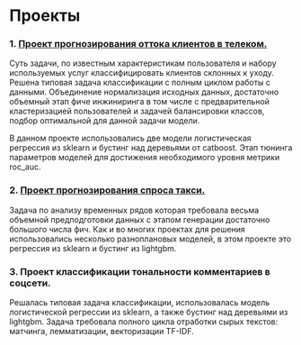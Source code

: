 # Проекты

### 1. [Проект прогнозирования оттока клиентов в телеком.](https://github.com/AlexeyPoptsov/portfolio/tree/main/01_%D0%9F%D1%80%D0%BE%D0%B3%D0%BD%D0%BE%D0%B7%D0%B8%D1%80%D0%BE%D0%B2%D0%B0%D0%BD%D0%B8%D0%B5%20%D0%BE%D1%82%D1%82%D0%BE%D0%BA%D0%B0%20%D0%BA%D0%BB%D0%B8%D0%B5%D0%BD%D1%82%D0%BE%D0%B2)


Суть задачи, по известным характеристикам пользователя и набору используемых услуг классифицировать клиентов склонных 
к уходу. Решена типовая задача классификации с полным циклом работы с данными. Объединение
нормализация исходных данных, достаточно объемный этап фиче инжиниринга в том числе с
предварительной кластеризацией пользователей и задачей балансировки классов, подбор 
оптимальной для данной задачи модели. 

В данном проекте использовались две модели логистическая
регрессия из sklearn и бустинг над деревьями от catboost. Этап тюнинга параметров моделей для
достижения необходимого уровня метрики roc_auc.

### 2. [Проект прогнозирования спроса такси.](https://github.com/AlexeyPoptsov/portfolio/tree/main/02_%D0%9F%D1%80%D0%BE%D0%B3%D0%BD%D0%BE%D0%B7%D0%B8%D1%80%D0%BE%D0%B2%D0%B0%D0%BD%D0%B8%D0%B5%20%D1%81%D0%BF%D1%80%D0%BE%D1%81%D0%B0%20%D1%82%D0%B0%D0%BA%D1%81%D0%B8)
Задача по анализу временных рядов которая требовала
весьма объемной предподготовки данных с этапом генерации достаточно большого числа фич. Как и
во многих проектах для решения использовались несколько разноплановых моделей, в этом проекте это
регрессия из sklearn и бустинг из lightgbm.

### 3. Проект классификации тональности комментариев в соцсети.
Решалась типовая задача классификации, использовалась модель логистической регрессии из sklearn, а также бустинг над
деревьями из lightgbm. Задача требовала полного цикла отработки сырых текстов: матчинга,
лемматизации, векторизации TF-IDF.
